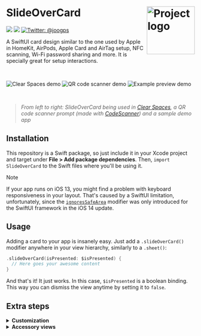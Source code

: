 <h1> SlideOverCard
  <img align="right" alt="Project logo" src="../assets/icon-small.png" width=128px>
</h1>

<p>
    <img src="https://img.shields.io/badge/iOS-13.0+-blue.svg" />
    <img src="https://img.shields.io/badge/-SwiftUI-red.svg" />
    <a href="https://twitter.com/joogps">
        <img src="https://img.shields.io/badge/Contact-@joogps-lightgrey.svg?style=social&logo=twitter" alt="Twitter: @joogps" />
    </a>
</p>

A SwiftUI card design similar to the one used by Apple in HomeKit, AirPods, Apple Card and AirTag setup, NFC scanning, Wi-Fi password sharing and more. It is specially great for setup interactions.

<br>
<p>
    <img alt="Clear Spaces demo" src="../assets/demo-clear-spaces.gif" margin-right=20px>
    <img alt="QR code scanner demo" src="../assets/demo-qr-code.gif">
    <img alt="Example preview demo" src="../assets/demo-example.gif">
</p>
<br>

> _From left to right: SlideOverCard being used in [Clear Spaces](https://apps.apple.com/us/app/clear-spaces/id1532666619), a QR code scanner prompt (made with [CodeScanner](https://github.com/twostraws/CodeScanner)) and a sample demo app_

## Installation
This repository is a Swift package, so just include it in your Xcode project and target under **File > Add package dependencies**. Then, `import SlideOverCard` to the Swift files where you'll be using it.

> [!NOTE]  
> If your app runs on iOS 13, you might find a problem with keyboard responsiveness in your layout. That's caused by a SwiftUI limitation, unfortunately, since the [`ignoresSafeArea`](https://developer.apple.com/documentation/swiftui/text/ignoressafearea(_:edges:)) modifier was only introduced for the SwiftUI framework in the iOS 14 update.
> 

## Usage
Adding a card to your app is insanely easy. Just add a `.slideOverCard()` modifier anywhere in your view hierarchy, similarly to a `.sheet()`:
```swift
.slideOverCard(isPresented: $isPresented) {
  // Here goes your awesome content
}
```

And that's it! It just works. In this case, `$isPresented` is a boolean binding. This way you can dismiss the view anytime by setting it to `false`.

## Extra steps
<details>
  <summary><b>Customization</b></summary><br>

  The default `.slideOverCard()` modifier will have a transition, drag controls and a dismiss button set by default. You can override this by setting the `dragEnabled`,  `dragToDismiss` and `displayExitButton` boolean parameters:
  ```swift
  
  // This creates a card that can be dragged, but not dismissed by dragging
  .slideOverCard(isPresented: $isPresented, options: [.disableDragToDismiss]) {
  }
  
  // This creates a card that can't be dragged or dismissed by dragging
  .slideOverCard(isPresented: $isPresented, options: [.disableDrag, .disableDragToDismiss]) {
  }
  
  // This creates a card with no dismiss button
  .slideOverCard(isPresented: $isPresented, options: [.hideDismissButton]) {
  }
  ```
  
  If you want to change styling attributes of the card, such as the **corner size**, the **corner style**, the **inner and outer paddings**, the  **dimming opacity** and the **shape fill style**, such as a gradient, just specify a custom `SOCStyle` struct.
  
  ```swift
  .slideOverCard(isPresented: $isPresented, style: SOCStyle(cornerRadius: 24.0,
                                                            continuous: false,
                                                            innerPadding: 16.0,
                                                            outerPadding: 4.0,
                                                            dimmingOpacity: 0.1,
                                                            style: .black)) {
  }
  ```
  
  In case you want to execute code when the view is dismissed (either by the exit button or drag controls), you can also set an optional `onDismiss` closure parameter:
  
  ```swift
  // This card will print some text when dismissed
  .slideOverCard(isPresented: $isPresented, onDismiss: {
      print("I was dismissed.")
  }) {
      // Here goes your amazing layout
  }
  ```
  
  Alternatively, you can add the card using a binding to an optional identifiable object. That will automatically animate the card between screen changes.
  ```swift
  // This uses a binding to an optional object in a switch statement
  .slideOverCard(item: $activeCard) { item in
      switch item {
          case .welcomeView:
              WelcomeView()
          case .loginView:
              LoginView()
          default:
              ..........
      }
  }
  ```
</details>

<details>
  <summary><b>Accessory views</b></summary><br>

This package also includes a few accessory views to enhance your card layout. The first one is the `SOCActionButton()` button style, which can be applied to any button to give it a default "primary action" look, based on the app's accent color. The `SOCAlternativeButton()` style will reproduce the same design, but with gray. And `SOCEmptyButton()`  will create a text-only button. You can use them like this:
```swift
Button("Do something") {
  ...
}.buttonStyle(SOCActionButton()) // Use the modifier of your choice
```

There's also the `SOCDismissButton()` view. This view will create the default dismiss button icon used for the card (based on https://github.com/joogps/ExitButton).
</details>
